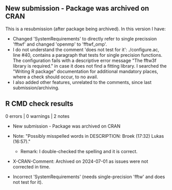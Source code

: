## New submission - Package was archived on CRAN

This is a resubmission (after package being archived). In this version I have:

-   Changed 'SystemRequirements' to directly refer to single precission 'fftwf' and changed 'openmp' to 'fftwf_omp'.
-   I do not understand the comment 'does not test for it': ./configure.ac, line #40, contains a paragraph that tests for single precision functions. The configuration fails with a descriptive error message "The fftw3f library is required." in case it does not find a fitting library. I searched the "Writing R package" documentation for additional mandatory places, where a check should occur, to no avail.
-   I also added other features, unrelated to the comments, since last submission/archiving.

## R CMD check results

0 errors \| 0 warnings \| 2 notes

-   New submission - Package was archived on CRAN

-   Note: "Possibly misspelled words in DESCRIPTION: Broek (17:32) Lukas (16:57)."

    -   Remark: I double-checked the spelling and it is correct.

-   X-CRAN-Comment: Archived on 2024-07-01 as issues were not corrected in time.

-   Incorrect 'SystemRequirements' (needs single-precision 'fftw' and does not test for it).
